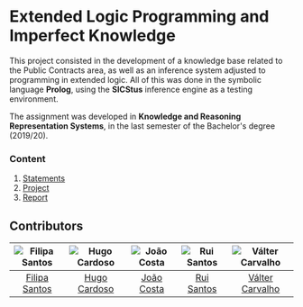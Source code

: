 # Extended Logic Programming and Imperfect Knowledge

This project consisted in the development of a knowledge base related to the Public Contracts area, as well as an inference system adjusted to programming in extended logic.
All of this was done in the symbolic language **Prolog**, using the **SICStus** inference engine as a testing environment.

The assignment was developed in **Knowledge and Reasoning Representation Systems**, in the last semester of the Bachelor's degree (2019/20).

### Content

1. [Statements](statements)
2. [Project](project)
3. [Report](report.pdf)

## Contributors

![Filipa Santos][filipa-pic] | ![Hugo Cardoso][hugo-pic] | ![João Costa][cunha-pic] | ![Rui Santos][ruca-pic] | ![Válter Carvalho][valter-pic]
:---: | :---: | :---: | :---: | :---:
[Filipa Santos][filipa] | [Hugo Cardoso][hugo] | [João Costa][cunha] | [Rui Santos][ruca] | [Válter Carvalho][valter]

[filipa]: https://github.com/fliper6
[filipa-pic]: https://github.com/fliper6.png?size=120
[hugo]: https://github.com/Abjiri
[hugo-pic]: https://github.com/Abjiri.png?size=120
[cunha]: https://github.com/Jcc20
[cunha-pic]: https://github.com/Jcc20.png?size=120
[ruca]: https://github.com/Santos-Rui
[ruca-pic]: https://github.com/Santos-Rui.png?size=120
[valter]: https://github.com/wurzy
[valter-pic]: https://github.com/wurzy.png?size=120
